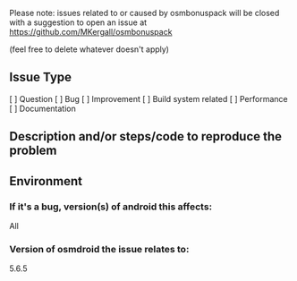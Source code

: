 Please note: issues related to or caused by osmbonuspack will be closed with a
suggestion to open an issue at https://github.com/MKergall/osmbonuspack

(feel free to delete whatever doesn't apply)

## Issue Type

[ ] Question
[ ] Bug
[ ] Improvement
[ ] Build system related
[ ] Performance
[ ] Documentation


## Description and/or steps/code to reproduce the problem



## Environment

### If it's a bug, version(s) of android this affects:

All

### Version of osmdroid the issue relates to:

5.6.5

